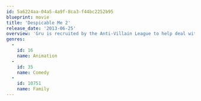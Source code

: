 ```yaml
---
id: 5a6224aa-04a5-4a9f-8ca3-f44bc2252b95
blueprint: movie
title: 'Despicable Me 2'
release_date: '2013-06-25'
overview: 'Gru is recruited by the Anti-Villain League to help deal with a powerful new super criminal.'
genres:
  -
    id: 16
    name: Animation
  -
    id: 35
    name: Comedy
  -
    id: 10751
    name: Family
---
```

